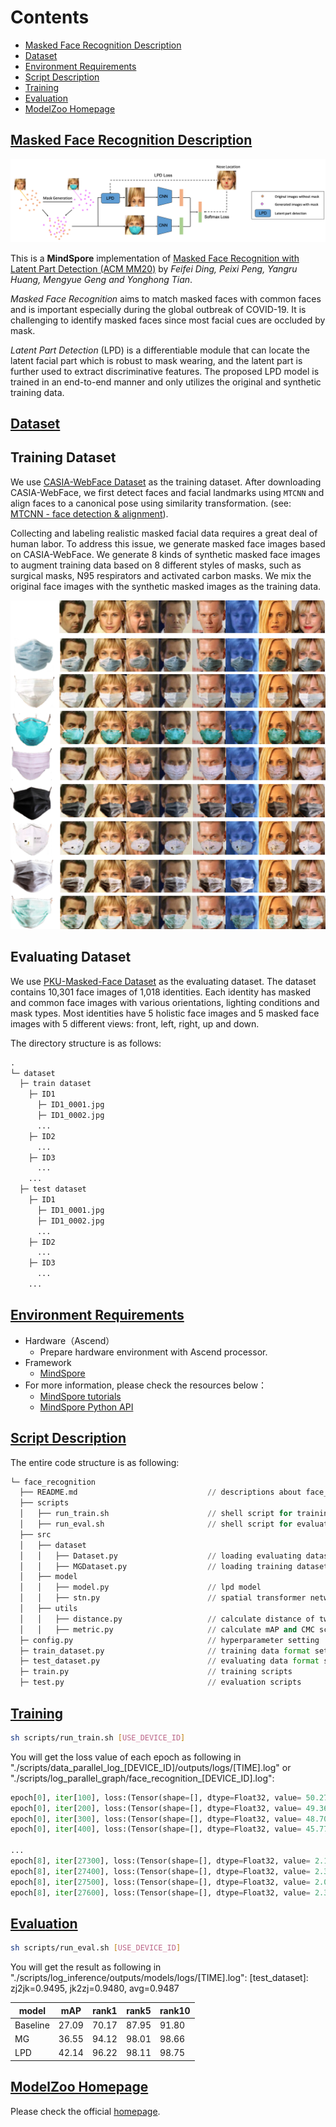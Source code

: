 # Contents

- [Masked Face Recognition Description](#masked-face-recognition-description)
- [Dataset](#dataset)
- [Environment Requirements](#environment-requirements)
- [Script Description](#script-description)
- [Training](#training)
- [Evaluation](#evaluation)
- [ModelZoo Homepage](#modelzoo-homepage)

## [Masked Face Recognition Description](#contents)

<p align="center">
 <img src="./img/overview.png">
</p>

This is a **MindSpore** implementation of [Masked Face Recognition with Latent Part Detection (ACM MM20)](https://dl.acm.org/doi/10.1145/3394171.3413731) by *Feifei Ding, Peixi Peng, Yangru Huang, Mengyue Geng and Yonghong Tian*.

*Masked Face Recognition* aims to match masked faces with common faces and is important especially during the global outbreak of COVID-19. It is challenging to identify masked faces since most facial cues are occluded by mask.

*Latent Part Detection* (LPD) is a differentiable module that can locate the latent facial part which is robust to mask wearing, and the latent part is further used to extract discriminative features. The proposed LPD model is trained in an end-to-end manner and only utilizes the original and synthetic training data.

## [Dataset](#contents)

## Training Dataset

We use [CASIA-WebFace Dataset](http://www.cbsr.ia.ac.cn/english/casia-webFace/casia-webfAce_AgreEmeNtS.pdf) as the training dataset. After downloading CASIA-WebFace, we first detect faces and facial landmarks using `MTCNN` and align faces to a canonical pose using similarity transformation. (see: [MTCNN - face detection & alignment](https://github.com/kpzhang93/MTCNN_face_detection_alignment)).

Collecting and labeling realistic masked facial data requires a great deal of human labor. To address this issue, we generate masked face images based on CASIA-WebFace. We generate 8 kinds of synthetic masked face images to augment training data based on 8 different styles of masks, such as surgical masks, N95 respirators and activated carbon masks. We mix the original face images with the synthetic masked images as the training data.

<p align="center">
 <img src="./img/generated_masked_faces.png" width="600px">
</p>

## Evaluating Dataset

We use [PKU-Masked-Face Dataset](https://pkuml.org/resources/pku-masked-face-dataset.html) as the evaluating dataset. The dataset contains 10,301 face images of 1,018 identities. Each identity has masked and common face images with various orientations, lighting conditions and mask types. Most identities have 5 holistic face images and 5 masked face images with 5 different views: front, left, right, up and down.

The directory structure is as follows:

```python
.
└─ dataset
  ├─ train dataset
    ├─ ID1
      ├─ ID1_0001.jpg
      ├─ ID1_0002.jpg
      ...
    ├─ ID2
      ...
    ├─ ID3
      ...
    ...
  ├─ test dataset
    ├─ ID1
      ├─ ID1_0001.jpg
      ├─ ID1_0002.jpg
      ...
    ├─ ID2
      ...
    ├─ ID3
      ...
    ...
```

## [Environment Requirements](#contents)

- Hardware（Ascend）
    - Prepare hardware environment with Ascend processor.
- Framework
    - [MindSpore](https://www.mindspore.cn/install/en)
- For more information, please check the resources below：
    - [MindSpore tutorials](https://www.mindspore.cn/tutorials/en/master/index.html)
    - [MindSpore Python API](https://www.mindspore.cn/docs/api/en/master/index.html)

## [Script Description](#contents)

The entire code structure is as following:

```python
└─ face_recognition
  ├── README.md                             // descriptions about face_recognition
  ├── scripts
  │   ├── run_train.sh                      // shell script for training on Ascend
  │   ├── run_eval.sh                       // shell script for evaluation on Ascend
  ├── src
  │   ├── dataset
  │   │   ├── Dataset.py                    // loading evaluating dataset
  │   │   ├── MGDataset.py                  // loading training dataset
  │   ├── model
  │   │   ├── model.py                      // lpd model
  │   │   ├── stn.py                        // spatial transformer network module
  │   ├── utils
  │   │   ├── distance.py                   // calculate distance of two features
  │   │   ├── metric.py                     // calculate mAP and CMC scores
  ├─ config.py                              // hyperparameter setting
  ├─ train_dataset.py                       // training data format setting
  ├─ test_dataset.py                        // evaluating data format setting
  ├─ train.py                               // training scripts
  ├─ test.py                                // evaluation scripts
```

## [Training](#contents)

```bash
sh scripts/run_train.sh [USE_DEVICE_ID]
```

You will get the loss value of each epoch as following in "./scripts/data_parallel_log_[DEVICE_ID]/outputs/logs/[TIME].log" or "./scripts/log_parallel_graph/face_recognition_[DEVICE_ID].log":

```python
epoch[0], iter[100], loss:(Tensor(shape=[], dtype=Float32, value= 50.2733), Tensor(shape=[], dtype=Bool, value= False), Tensor(shape=[], dtype=Float32, value= 32768)), cur_lr:0.000660, mean_fps:743.09 imgs/sec
epoch[0], iter[200], loss:(Tensor(shape=[], dtype=Float32, value= 49.3693), Tensor(shape=[], dtype=Bool, value= False), Tensor(shape=[], dtype=Float32, value= 32768)), cur_lr:0.001314, mean_fps:4426.42 imgs/sec
epoch[0], iter[300], loss:(Tensor(shape=[], dtype=Float32, value= 48.7081), Tensor(shape=[], dtype=Bool, value= False), Tensor(shape=[], dtype=Float32, value= 16384)), cur_lr:0.001968, mean_fps:4428.09 imgs/sec
epoch[0], iter[400], loss:(Tensor(shape=[], dtype=Float32, value= 45.7791), Tensor(shape=[], dtype=Bool, value= False), Tensor(shape=[], dtype=Float32, value= 16384)), cur_lr:0.002622, mean_fps:4428.17 imgs/sec

...
epoch[8], iter[27300], loss:(Tensor(shape=[], dtype=Float32, value= 2.13556), Tensor(shape=[], dtype=Bool, value= False), Tensor(shape=[], dtype=Float32, value= 65536)), cur_lr:0.004000, mean_fps:4429.38 imgs/sec
epoch[8], iter[27400], loss:(Tensor(shape=[], dtype=Float32, value= 2.36922), Tensor(shape=[], dtype=Bool, value= False), Tensor(shape=[], dtype=Float32, value= 65536)), cur_lr:0.004000, mean_fps:4429.88 imgs/sec
epoch[8], iter[27500], loss:(Tensor(shape=[], dtype=Float32, value= 2.08594), Tensor(shape=[], dtype=Bool, value= False), Tensor(shape=[], dtype=Float32, value= 65536)), cur_lr:0.004000, mean_fps:4430.59 imgs/sec
epoch[8], iter[27600], loss:(Tensor(shape=[], dtype=Float32, value= 2.38706), Tensor(shape=[], dtype=Bool, value= False), Tensor(shape=[], dtype=Float32, value= 65536)), cur_lr:0.004000, mean_fps:4430.37 imgs/sec
```

## [Evaluation](#contents)

```bash
sh scripts/run_eval.sh [USE_DEVICE_ID]
```

You will get the result as following in "./scripts/log_inference/outputs/models/logs/[TIME].log":
[test_dataset]: zj2jk=0.9495, jk2zj=0.9480, avg=0.9487

| model    | mAP   | rank1 | rank5 | rank10|
| ---------| ------| ----- | ----- | ----- |
| Baseline | 27.09 | 70.17 | 87.95 | 91.80 |
| MG       | 36.55 | 94.12 | 98.01 | 98.66 |
| LPD      | 42.14 | 96.22 | 98.11 | 98.75 |

## [ModelZoo Homepage](#contents)

Please check the official [homepage](https://gitee.com/mindspore/mindspore/tree/master/model_zoo).
